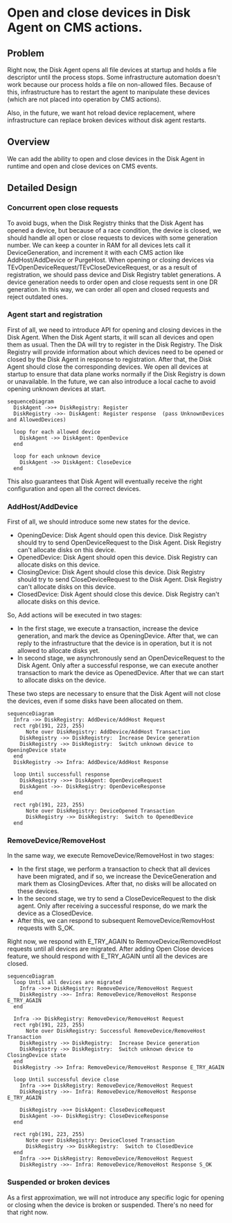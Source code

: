 # Open and close devices in Disk Agent on CMS actions.

## Problem

Right now, the Disk Agent opens all file devices at startup and holds a file descriptor until the process stops. Some infrastructure automation doesn't work because our process holds a file on non-allowed files. Because of this, infrastructure has to restart the agent to manipulate these devices (which are not placed into operation by CMS actions).

Also, in the future, we want hot reload device replacement, where infrastructure can replace broken devices without disk agent restarts.

## Overview

We can add the ability to open and close devices in the Disk Agent in runtime and open and close devices on CMS events.

## Detailed Design

### Concurrent open close requests

To avoid bugs, when the Disk Registry thinks that the Disk Agent has opened a device, but because of a race condition, the device is closed, we should handle all open or close requests to devices with some generation number. We can keep a counter in RAM for all devices lets call it DeviceGeneration, and increment it with each CMS action like AddHost/AddDevice or PurgeHost. When opening or closing devices via TEvOpenDeviceRequest/TEvCloseDeviceRequest, or as a result of registration, we should pass device and Disk Registry tablet generations. A device generation needs to order open and close requests sent in one DR generation. In this way, we can order all open and closed requests and reject outdated ones.

### Agent start and registration

First of all, we need to introduce API for opening and closing devices in the Disk Agent. When the Disk Agent starts, it will scan all devices and open them as usual. Then the DA will try to register in the Disk Registry. The Disk Registry will provide information about which devices need to be opened or closed by the Disk Agent in response to registration. After that, the Disk Agent should close the corresponding devices. We open all devices at startup to ensure that data plane works normally if the Disk Registry is down or unavailable. In the future, we can also introduce a local cache to avoid opening unknown devices at start.

```mermaid
sequenceDiagram
  DiskAgent ->>+ DiskRegistry: Register
  DiskRegistry ->>- DiskAgent: Register response  (pass UnknownDevices and AllowedDevices)

  loop for each allowed device
    DiskAgent ->> DiskAgent: OpenDevice
  end

  loop for each unknown device
    DiskAgent ->> DiskAgent: CloseDevice
  end
```

This also guarantees that Disk Agent will eventually receive the right configuration and open all the correct devices.

### AddHost/AddDevice

First of all, we should introduce some new states for the device.
- OpeningDevice: Disk Agent should open this device. Disk Registry should try to send OpenDeviceRequest to the Disk Agent. Disk Registry can't allocate disks on this device.
- OpenedDevice: Disk Agent should open this device. Disk Registry can allocate disks on this device.
- ClosingDevice: Disk Agent should close this device. Disk Registry should try to send CloseDeviceRequest to the Disk Agent. Disk Registry can't allocate disks on this device.
- ClosedDevice: Disk Agent should close this device. Disk Registry can't allocate disks on this device.

So, Add actions will be executed in two stages:
- In the first stage, we execute a transaction, increase the device generation, and mark the device as OpeningDevice. After that, we can reply to the infrastructure that the device is in operation, but it is not allowed to allocate disks yet.
- In second stage, we asynchronously send an OpenDeviceRequest to the Disk Agent. Only after a successful response, we can execute another transaction to mark the device as OpenedDevice. After that we can start to allocate disks on the device.

These two steps are necessary to ensure that the Disk Agent will not close the devices, even if some disks have been allocated on them.

```mermaid
sequenceDiagram
  Infra ->> DiskRegistry: AddDevice/AddHost Request
  rect rgb(191, 223, 255)
      Note over DiskRegistry: AddDevice/AddHost Transaction
    DiskRegistry ->> DiskRegistry:  Increase Device generation
    DiskRegistry ->> DiskRegistry:  Switch unknown device to OpeningDevice state
  end
  DiskRegistry ->> Infra: AddDevice/AddHost Response

  loop Until successfull response
    DiskRegistry ->>+ DiskAgent: OpenDeviceRequest
    DiskAgent ->>- DiskRegistry: OpenDeviceResponse
  end

  rect rgb(191, 223, 255)
      Note over DiskRegistry: DeviceOpened Transaction
      DiskRegistry ->> DiskRegistry:  Switch to OpenedDevice
  end
```

### RemoveDevice/RemoveHost

In the same way, we execute RemoveDevice/RemoveHost in two stages:

- In the first stage, we perform a transaction to check that all devices have been migrated, and if so, we increase the DeviceGeneration and mark them as ClosingDevices. After that, no disks will be allocated on these devices.
- In the second stage, we try to send a CloseDeviceRequest to the disk agent. Only after receiving a successful response, do we mark the device as a ClosedDevice.
- After this, we can respond to subsequent RemoveDevice/RemovHost requests with S_OK.

Right now, we respond with E_TRY_AGAIN to RemoveDevice/RemovedHost requests until all devices are migrated. After adding Open Close devices feature, we should respond with E_TRY_AGAIN until all the devices are closed.

```mermaid
sequenceDiagram
  loop Until all devices are migrated
    Infra ->>+ DiskRegistry: RemoveDevice/RemoveHost Request
    DiskRegistry ->>- Infra: RemoveDevice/RemoveHost Response E_TRY_AGAIN
  end

  Infra ->> DiskRegistry: RemoveDevice/RemoveHost Request
  rect rgb(191, 223, 255)
      Note over DiskRegistry: Successful RemoveDevice/RemoveHost Transaction
    DiskRegistry ->> DiskRegistry:  Increase Device generation
    DiskRegistry ->> DiskRegistry:  Switch unknown device to ClosingDevice state
  end
  DiskRegistry ->> Infra: RemoveDevice/RemoveHost Response E_TRY_AGAIN

  loop Until successful device close
    Infra ->>+ DiskRegistry: RemoveDevice/RemoveHost Request
    DiskRegistry ->>- Infra: RemoveDevice/RemoveHost Response E_TRY_AGAIN

    DiskRegistry ->>+ DiskAgent: CloseDeviceRequest
    DiskAgent ->>- DiskRegistry: CloseDeviceResponse
  end

  rect rgb(191, 223, 255)
      Note over DiskRegistry: DeviceClosed Transaction
      DiskRegistry ->> DiskRegistry:  Switch to ClosedDevice
  end
    Infra ->>+ DiskRegistry: RemoveDevice/RemoveHost Request
    DiskRegistry ->>- Infra: RemoveDevice/RemoveHost Response S_OK

```

### Suspended or broken devices

As a first approximation, we will not introduce any specific logic for opening or closing when the device is broken or suspended. There's no need for that right now.
